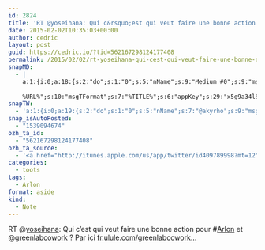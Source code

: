 ```yaml
---
id: 2824
title: 'RT @yoseihana: Qui c&rsquo;est qui veut faire une bonne action pour #Arlon et @greenlabcowork ? Par ici fr.ulule.com/greenlabcowork…'
date: 2015-02-02T10:35:03+00:00
author: cedric
layout: post
guid: https://cedric.io/?tid=562167298124177408
permalink: /2015/02/02/rt-yoseihana-qui-cest-qui-veut-faire-une-bonne-action-pour-arlon-et-greenlabcowork-par-ici-fr-ulule-com-greenlabcowork/
snapMD:
  - |
    a:1:{i:0;a:18:{s:2:"do";s:1:"0";s:5:"nName";s:9:"Medium #0";s:9:"msgFormat";s:19:"%FULLTEXT%
    
    %URL%";s:10:"msgTFormat";s:7:"%TITLE%";s:6:"appKey";s:29:"x5g9a34l5z294i5y2q284e4g54454";s:6:"appSec";s:85:"d3h0a44e4s2b4i5u2r234m5f5b4v2l5q2a444h574347464a454x2w20374447494c484b4w2c464f5u2d4z2";s:8:"inclTags";s:1:"1";s:7:"fltrsOn";i:0;s:5:"fltrs";a:0:{}s:7:"proxyOn";i:0;s:7:"useSURL";i:0;s:1:"v";i:350;s:4:"publ";s:1:"0";s:11:"accessToken";s:65:"2353413aa5437433e5648ccf74a16119308317c52d1a24d8ed99f26add037528a";s:12:"appAppUserID";s:65:"104b21fd8da79171a6e7bf800d03b4b761204f242935e05d2d86850a6b1635f77";s:14:"appAppUserName";s:26:"Cédric Bousmanne (akyrho)";s:13:"appAppUserURL";s:26:"https://medium.com/@akyrho";s:7:"pubList";a:0:{}}}
snapTW:
  - 'a:1:{i:0;a:19:{s:2:"do";s:1:"0";s:5:"nName";s:7:"@akyrho";s:9:"msgFormat";s:26:"%TITLE%. %EXCERPT% - %URL%";s:6:"appKey";s:55:"x5g9a8325v2y475r3c4m48584n53446p423r3r5u3e356j5j3k4r2p3";s:6:"appSec";s:105:"d3h0a94o46415u594v3q5l5n5l4r4x474x4j484o473u4i5w2m4k494z2k344n306n5r3l5v2s554p4n3p3k45495c3z4v4d3m3u5w525";s:7:"fltrsOn";i:0;s:5:"fltrs";a:0:{}s:7:"proxyOn";i:0;s:7:"useSURL";i:0;s:1:"v";i:350;s:5:"twURL";s:25:"http://twitter.com/akyrho";s:11:"accessToken";s:50:"6678782-Eyg60SCeh7762DEIsYtTPD5GVeOuSN8ATMdF2Lpppe";s:14:"accessTokenSec";s:45:"PgGDCbcYLJnR5esZjY9ID72A33mUNCYnQwaQTBsojSJNa";s:5:"tw140";i:0;s:10:"riComments";s:1:"1";s:11:"riCommentsM";s:1:"1";s:12:"riCommentsAA";s:1:"1";s:8:"attchImg";s:1:"1";s:9:"wpImgSize";s:4:"full";}}'
snap_isAutoPosted:
  - "1539094674"
ozh_ta_id:
  - "562167298124177408"
ozh_ta_source:
  - '<a href="http://itunes.apple.com/us/app/twitter/id409789998?mt=12" rel="nofollow">Twitter for Mac</a>'
categories:
  - toots
tags:
  - Arlon
format: aside
kind:
  - Note
---
```

RT <span class="username username_linked">@<a href="https://twitter.com/yoseihana" title="Annabelle Buffart 👾🐱🦄">yoseihana</a></span>: Qui c&rsquo;est qui veut faire une bonne action pour <span class="hashtag hashtag_local">#<a href="https://cedric.io/tag/arlon/">Arlon</a> et <span class="username username_linked">@<a href="https://twitter.com/greenlabcowork" title="Greenlab Coworking">greenlabcowork</a></span> ? Par ici <a href="http://fr.ulule.com/greenlabcoworking-arlon/" title="http://fr.ulule.com/greenlabcoworking-arlon/" class="link link_untco">fr.ulule.com/greenlabcowork…</a></p>